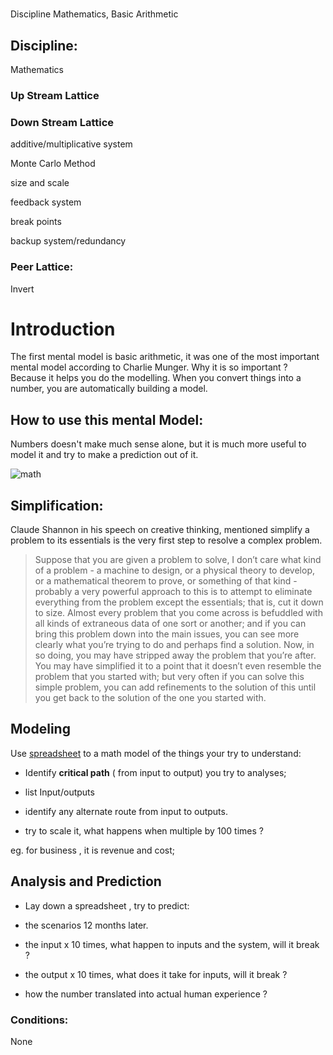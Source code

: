 #
Discipline Mathematics, Basic Arithmetic

## Discipline:

Mathematics

### Up Stream Lattice

### Down Stream Lattice

additive/multiplicative system

Monte Carlo Method

size and scale

feedback system

break points

backup system/redundancy

### Peer Lattice:

Invert

# Introduction

The first mental model is basic arithmetic, it was one of the most important mental model according to Charlie Munger.
Why it is so important ? Because it helps you do the modelling. When you convert things into a number, you are automatically building a model.

## How to use this mental Model:

Numbers doesn't make much sense alone, but it is much more useful to model it and try to make a prediction out of it.

![math](https://dl.dropboxusercontent.com/spa/8a95omz6xkznrmw/4g2-vbhh.png)

## Simplification:

Claude Shannon in his speech on creative thinking, mentioned simplify a problem to its essentials is the very first step to resolve a complex problem.

> Suppose that you are given a problem to solve, I don’t care what kind of a problem - a machine to design, or a physical theory to develop, or a mathematical theorem to prove, or something of that kind - probably a very powerful approach to this is to attempt to eliminate everything from the problem except the essentials; that is, cut it down to size. Almost every problem that you come across is befuddled with all kinds of extraneous data of one sort or another; and if you can bring this problem down into the main issues, you can see more clearly what you’re trying to do and perhaps find a solution. Now, in so doing, you may have stripped away the problem that you’re after. You may have simplified it to a point that it doesn’t even resemble the problem that you started with; but very often if you can solve this simple problem, you can add refinements to the solution of this until you get back to the solution of the one you started with.
 
 
 
## Modeling

Use [spreadsheet](https://www.google.com/sheets/about/) to a math model of the things your try to understand:

* Identify **critical path** \( from input to output\) you try to analyses;

* list Input/outputs
* identify any alternate route from input to outputs.
* try to scale it, what happens when multiple by 100 times ?

eg. for business , it is revenue and cost;



## Analysis and Prediction


* Lay down a spreadsheet , try to predict:

* the scenarios 12 months later.

* the input x 10 times, what happen to inputs and the system, will it break ?

* the output x 10 times, what does it take for inputs, will it break ?

* how the number translated into actual human experience ?



### Conditions:

None


